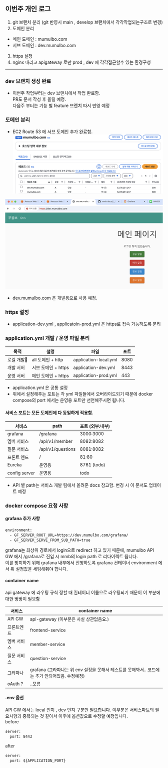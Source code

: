 ## 이번주 개인 로그

1. git 브랜치 분리 (git 반영시 main , develop 브랜치에서 각각작업되는구조로 변경)
2. 도메인 분리 
 - 메인 도메인 : mumulbo.com
 - 서브 도메인 : dev.mumulbo.com
3. https 설정
4. nginx 내리고 apigateway 로만 prod , dev 에 각각접근할수 있는 환경구성

---  

### dev 브랜치 생성 완료
- 이번주 작업부터는 dev 브랜치에서 작업 완료함.     
PR도 문서 작성 후 올릴 예정.     
다음주 부터는 기능 별 feature 브랜치 따서 반영 예정 

### 도메인 분리 
- EC2 Route 53 에 서브 도메인 추가 완료함. 
![intro](../../9_images/hlkim_5_1.png)

![intro](../../9_images/hlkim_5_2.png)

- dev.mumulbo.com 은 개발용으로 사용 예정. 

### https 설정 
- application-dev.yml , applicatoin-prod.yml 은 https로 접속 가능하도록 분리 


### application.yml 개발 / 운영 파일 분리   

| 목적 | 설명 | 파일 | 포트 |
| --- | --- | --- | --- |
| 로컬 개발 | all 도메인 + http | application-local.yml |  8080 |
| 개발 서버  | 서브 도메인 + https | application-dev.yml | 8443 |
| 운영 서버 | 메인 도메인 + https | application-prod.yml | 443 |

* application.yml 은 공통 설정
* 위에서 설정해주는 포트는 각 yml 파일들에서 오버라이드되기 때문에 docker compose의 port 에서는 운영용 포트만 선언해주시면 됩니다. 


#### 서비스 포트는 모든 도메인에 다 동일하게 적용함. 

| 서비스 | path | 포트 (외부:내부) |
| --- | --- | --- |
| grafana | /grafana | 3000:3000 |
| 멤버 서비스  | /api/v1/member | 8082:8082 |
| 질문 서비스  | /api/v1/questions |8081:8082 |
| 프론트 엔드  | / | 81:80 |
| Eureka  | 운영용 | 8761 (todo) |
| config server  | 운영용 | todo |

* API 별 path는 서비스 개발 팀에서 올려준 docs 참고함. 변경 시 이 문서도 업데이트 예정 
 

### docker compose 요청 사항 

#### grafana 추가 사항 
```
environment:
  - GF_SERVER_ROOT_URL=https://dev.mumulbo.com/grafana/
  - GF_SERVER_SERVE_FROM_SUB_PATH=true 
```
grafana는 최상위 경로에서 login으로 redirect 하고 있기 때문에, mumulbo API GW 에서 /grafana로 진입 시 mmb의 login path 로 리다이렉트 됩니다.         
이를 방지하기 위해 grafana 내부에서 진행하도록 grafana 컨테이너 environment 에서 위 설정값을 세팅해줘야 합니다. 

#### container name 
api gateway 에 라우팅 규칙 정할 때 컨테이너 이름으로 라우팅되기 때문이 이 부분에 대한 땅땅이 필요함 

| 서비스 | container name | 
| --- | --- |
| API GW | api-gateway (이부분은 사실 상관없음요.) |
| 프론트엔드 | frontend-service |
| 멤버 서비스 | member-service |
| 질문 서비스 | question-service |
| 그라파나 | grafana (그라파나는 위 env 설정을 못해서 테스트를 못해봐서.. 코드에는 추가 안되어있음. 수정예정) |
| oAuth ?  | ..모름 |

#### .env 옵션    
API GW 에서는 local 인지 , dev 인지 구분만 필요합니다. 이부분은 서비스파트의 필요사항과 중복되는 것 같아서 이후에 옵션값으로 수정할 예정입니다.     
before 
```
server:
  port: 8443
```
after
```
server:
  port: ${APPLICATION_PORT}
```


